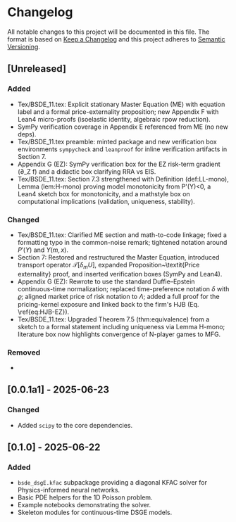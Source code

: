 # Changelog

All notable changes to this project will be documented in this file.
The format is based on [Keep a Changelog](https://keepachangelog.com/en/1.0.0/)
and this project adheres to [Semantic Versioning](https://semver.org/).

## [Unreleased]
### Added
- Tex/BSDE_11.tex: Explicit stationary Master Equation (ME) with equation label and a formal price-externality proposition; new Appendix F with Lean4 micro-proofs (isoelastic identity, algebraic rpow reduction).
- SymPy verification coverage in Appendix E referenced from ME (no new deps).
- Tex/BSDE_11.tex preamble: minted package and new verification box environments `sympycheck` and `leanproof` for inline verification artifacts in Section 7.
 - Appendix G (EZ): SymPy verification box for the EZ risk-term gradient (∂_Z f) and a didactic box clarifying RRA vs EIS.
 - Tex/BSDE_11.tex: Section 7.3 strengthened with Definition (def:LL-mono), Lemma (lem:H-mono) proving model monotonicity from P'(Y)<0, a Lean4 sketch box for monotonicity, and a mathstyle box on computational implications (validation, uniqueness, stability).
### Changed
- Tex/BSDE_11.tex: Clarified ME section and math-to-code linkage; fixed a formatting typo in the common-noise remark; tightened notation around $P'(Y)$ and $Y(m,x)$.
- Section 7: Restored and restructured the Master Equation, introduced transport operator $\mathcal{T}[\delta_m U]$, expanded Proposition~\textit{Price externality} proof, and inserted verification boxes (SymPy and Lean4).
 - Appendix G (EZ): Rewrote to use the standard Duffie–Epstein continuous-time normalization; replaced time-preference notation $\delta$ with $\varrho$; aligned market price of risk notation to $\Lambda$; added a full proof for the pricing-kernel exposure and linked back to the firm's HJB (Eq. \ref{eq:HJB-EZ}).
 - Tex/BSDE_11.tex: Upgraded Theorem 7.5 (thm:equivalence) from a sketch to a formal statement including uniqueness via Lemma H-mono; literature box now highlights convergence of N-player games to MFG.
### Removed
-

## [0.0.1a1] - 2025-06-23
### Changed
- Added `scipy` to the core dependencies.

## [0.1.0] - 2025-06-22
### Added
- `bsde_dsgE.kfac` subpackage providing a diagonal KFAC solver for Physics-informed neural networks.
- Basic PDE helpers for the 1D Poisson problem.
- Example notebooks demonstrating the solver.
- Skeleton modules for continuous-time DSGE models.
